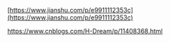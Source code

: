 [https://www.jianshu.com/p/e9911112353c](https://www.jianshu.com/p/e9911112353c)

https://www.cnblogs.com/H-Dream/p/11408368.html


